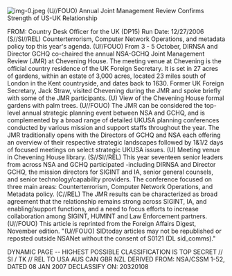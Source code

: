 ![img-0.jpeg](img-0.jpeg)
(U//FOUO) Annual Joint Management Review Confirms Strength of US-UK Relationship

FROM:
Country Desk Officer for the UK (DP15)
Run Date: 12/27/2006
(S//SI//REL) Counterterrorism, Computer Network Operations, and metadata policy top this year's agenda.
(U//FOUO) From 3 - 5 October, DIRNSA and Director GCHQ co-chaired the annual NSA-GCHQ Joint Management Review (JMR) at Chevening House. The meeting venue at Chevening is the official country residence of the UK Foreign Secretary. It is set in 27 acres of gardens, within an estate of 3,000 acres, located 23 miles south of London in the Kent countryside, and dates back to 1630. Former UK Foreign Secretary, Jack Straw, visited Chevening during the JMR and spoke briefly with some of the JMR participants.
(U) View of the Chevening House formal gardens with palm trees.
(U//FOUO) The JMR can be considered the top-level annual strategic planning event between NSA and GCHQ, and is complemented by a broad range of detailed UKUSA planning conferences conducted by various mission and support staffs throughout the year. The JMR traditionally opens with the Directors of GCHQ and NSA each offering an overview of their respective strategic landscapes followed by $1 \& 1 / 2$ days of focused meetings on select strategic UKUSA issues.
(U) Meeting venue in Chevening House library.
(S//SI//REL) This year seventeen senior leaders from across NSA and GCHQ participated -including DIRNSA and Director GCHQ, the mission directors for SIGINT and IA, senior general counsels, and senior technology/capability providers. The conference focused on three main areas: Counterterrorism, Computer Network Operations, and Metadata policy.
(C//REL) The JMR results can be characterized as broad agreement that the relationship remains strong across SIGINT, IA, and enabling/support functions, and a need to focus efforts to increase collaboration among SIGINT, HUMINT and Law Enforcement partners.
(U//FOUO) This article is reprinted from the Foreign Affairs Digest, November edition.
"(U//FOUO) SIDtoday articles may not be republished or reposted outside NSANet without the consent of S0121 (DL sid_comms)."

DYNAMIC PAGE -- HIGHEST POSSIBLE CLASSIFICATION IS
TOP SECRET // SI / TK // REL TO USA AUS CAN GBR NZL
DERIVED FROM: NSA/CSSM 1-52, DATED 08 JAN 2007 DECLASSIFY ON: 20320108
